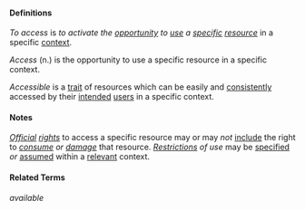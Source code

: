 #### Definitions

*To access* is *to activate the [opportunity](https://github.com/gcassel/Modular-Organization-Terminology/blob/master/terms/opportunity.md) to [use](https://github.com/gcassel/Modular-Organization-Terminology/blob/master/terms/use.md) a [specific](https://github.com/gcassel/Modular-Organization-Terminology/blob/master/terms/specific.md) [resource](https://github.com/gcassel/Modular-Organization-Terminology/blob/master/terms/resource.md)* in a specific [context](https://github.com/gcassel/Modular-Organization-Terminology/blob/master/terms/context.md).

*Access* (n.) is the opportunity to use a specific resource in a specific context.

*Accessible* is a [trait](https://github.com/gcassel/Modular-Organization-Terminology/blob/master/terms/trait.md) of resources which can be easily and [consistently](https://github.com/gcassel/Modular-Organization-Terminology/blob/master/terms/consistent.md) accessed by their [intended](https://github.com/gcassel/Modular-Organization-Terminology/blob/master/terms/intend.md) [users](https://github.com/gcassel/Modular-Organization-Terminology/blob/master/terms/use.md) in a specific context.

#### Notes

*[Official](https://github.com/gcassel/Modular-Organization-Terminology/tree/master/terms/official.md) [rights](https://github.com/gcassel/Modular-Organization-Terminology/tree/master/terms/right.md)* to access a specific resource may or may *not* [include](https://github.com/gcassel/Modular-Organization-Terminology/blob/master/terms/include.md) the right to *[consume](https://github.com/gcassel/Modular-Organization-Terminology/tree/master/terms/consume.md) or [damage](https://github.com/gcassel/Modular-Organization-Terminology/tree/master/terms/damage.md)* that resource.  *[Restrictions](https://github.com/gcassel/Modular-Organization-Terminology/tree/master/terms/restrict.md) of use* may be [specified](https://github.com/gcassel/Modular-Organization-Terminology/tree/master/terms/specification.md) *or* [assumed](https://github.com/gcassel/Modular-Organization-Terminology/tree/master/terms/assume.md) within a [relevant](https://github.com/gcassel/Modular-Organization-Terminology/tree/master/terms/relevance.md) context.

#### Related Terms

*available*
